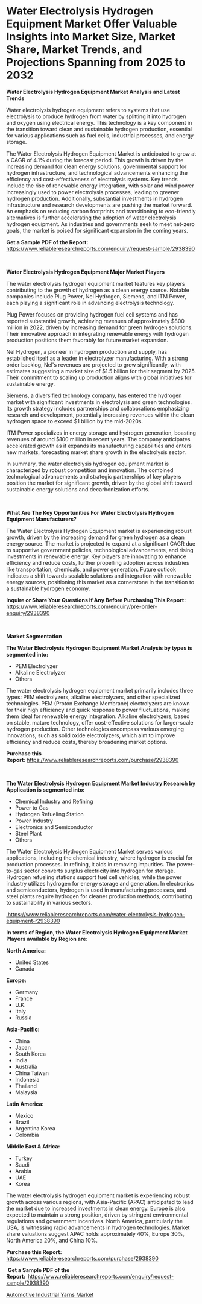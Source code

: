 <p><h1>Water Electrolysis Hydrogen Equipment Market Offer Valuable Insights into Market Size, Market Share, Market Trends, and Projections Spanning from 2025 to 2032</h1></p><p><strong>Water Electrolysis Hydrogen Equipment Market Analysis and Latest Trends</strong></p>
<p><p>Water electrolysis hydrogen equipment refers to systems that use electrolysis to produce hydrogen from water by splitting it into hydrogen and oxygen using electrical energy. This technology is a key component in the transition toward clean and sustainable hydrogen production, essential for various applications such as fuel cells, industrial processes, and energy storage.</p><p>The Water Electrolysis Hydrogen Equipment Market is anticipated to grow at a CAGR of 4.1% during the forecast period. This growth is driven by the increasing demand for clean energy solutions, governmental support for hydrogen infrastructure, and technological advancements enhancing the efficiency and cost-effectiveness of electrolysis systems. Key trends include the rise of renewable energy integration, with solar and wind power increasingly used to power electrolysis processes, leading to greener hydrogen production. Additionally, substantial investments in hydrogen infrastructure and research developments are pushing the market forward. An emphasis on reducing carbon footprints and transitioning to eco-friendly alternatives is further accelerating the adoption of water electrolysis hydrogen equipment. As industries and governments seek to meet net-zero goals, the market is poised for significant expansion in the coming years.</p></p>
<p><strong>Get a Sample PDF of the Report:&nbsp;</strong> <a href="https://www.reliableresearchreports.com/enquiry/request-sample/2938390?utm_campaign=3061&utm_medium=2&utm_source=Github&utm_content=ia&utm_term=15032025&utm_id=water-electrolysis-hydrogen-equipment">https://www.reliableresearchreports.com/enquiry/request-sample/2938390</a></p>
<p>&nbsp;</p>
<p><strong>Water Electrolysis Hydrogen Equipment Major Market Players</strong></p>
<p><p>The water electrolysis hydrogen equipment market features key players contributing to the growth of hydrogen as a clean energy source. Notable companies include Plug Power, Nel Hydrogen, Siemens, and ITM Power, each playing a significant role in advancing electrolysis technology.</p><p>Plug Power focuses on providing hydrogen fuel cell systems and has reported substantial growth, achieving revenues of approximately $800 million in 2022, driven by increasing demand for green hydrogen solutions. Their innovative approach in integrating renewable energy with hydrogen production positions them favorably for future market expansion.</p><p>Nel Hydrogen, a pioneer in hydrogen production and supply, has established itself as a leader in electrolyzer manufacturing. With a strong order backlog, Nel's revenues are projected to grow significantly, with estimates suggesting a market size of $1.5 billion for their segment by 2025. Their commitment to scaling up production aligns with global initiatives for sustainable energy.</p><p>Siemens, a diversified technology company, has entered the hydrogen market with significant investments in electrolysis and green technologies. Its growth strategy includes partnerships and collaborations emphasizing research and development, potentially increasing revenues within the clean hydrogen space to exceed $1 billion by the mid-2020s.</p><p>ITM Power specializes in energy storage and hydrogen generation, boasting revenues of around $100 million in recent years. The company anticipates accelerated growth as it expands its manufacturing capabilities and enters new markets, forecasting market share growth in the electrolysis sector.</p><p>In summary, the water electrolysis hydrogen equipment market is characterized by robust competition and innovation. The combined technological advancements and strategic partnerships of key players position the market for significant growth, driven by the global shift toward sustainable energy solutions and decarbonization efforts.</p></p>
<p>&nbsp;</p>
<p><strong>What Are The Key Opportunities For Water Electrolysis Hydrogen Equipment Manufacturers?</strong></p>
<p><p>The Water Electrolysis Hydrogen Equipment market is experiencing robust growth, driven by the increasing demand for green hydrogen as a clean energy source. The market is projected to expand at a significant CAGR due to supportive government policies, technological advancements, and rising investments in renewable energy. Key players are innovating to enhance efficiency and reduce costs, further propelling adoption across industries like transportation, chemicals, and power generation. Future outlook indicates a shift towards scalable solutions and integration with renewable energy sources, positioning this market as a cornerstone in the transition to a sustainable hydrogen economy.</p></p>
<p><strong>Inquire or Share Your Questions If Any Before Purchasing This Report:</strong> <a href="https://www.reliableresearchreports.com/enquiry/pre-order-enquiry/2938390?utm_campaign=3061&utm_medium=2&utm_source=Github&utm_content=ia&utm_term=15032025&utm_id=water-electrolysis-hydrogen-equipment">https://www.reliableresearchreports.com/enquiry/pre-order-enquiry/2938390</a></p>
<p>&nbsp;</p>
<p><strong>Market Segmentation</strong></p>
<p><strong>The Water Electrolysis Hydrogen Equipment Market Analysis by types is segmented into:</strong></p>
<p><ul><li>PEM Electrolyzer</li><li>Alkaline Electrolyzer</li><li>Others</li></ul></p>
<p><p>The water electrolysis hydrogen equipment market primarily includes three types: PEM electrolyzers, alkaline electrolyzers, and other specialized technologies. PEM (Proton Exchange Membrane) electrolyzers are known for their high efficiency and quick response to power fluctuations, making them ideal for renewable energy integration. Alkaline electrolyzers, based on stable, mature technology, offer cost-effective solutions for larger-scale hydrogen production. Other technologies encompass various emerging innovations, such as solid oxide electrolyzers, which aim to improve efficiency and reduce costs, thereby broadening market options.</p></p>
<p><strong>Purchase this Report:&nbsp;</strong><a href="https://www.reliableresearchreports.com/purchase/2938390?utm_campaign=3061&utm_medium=2&utm_source=Github&utm_content=ia&utm_term=15032025&utm_id=water-electrolysis-hydrogen-equipment">https://www.reliableresearchreports.com/purchase/2938390</a></p>
<p>&nbsp;</p>
<p><strong>The Water Electrolysis Hydrogen Equipment Market Industry Research by Application is segmented into:</strong></p>
<p><ul><li>Chemical Industry and Refining</li><li>Power to Gas</li><li>Hydrogen Refueling Station</li><li>Power Industry</li><li>Electronics and Semiconductor</li><li>Steel Plant</li><li>Others</li></ul></p>
<p><p>The Water Electrolysis Hydrogen Equipment Market serves various applications, including the chemical industry, where hydrogen is crucial for production processes. In refining, it aids in removing impurities. The power-to-gas sector converts surplus electricity into hydrogen for storage. Hydrogen refueling stations support fuel cell vehicles, while the power industry utilizes hydrogen for energy storage and generation. In electronics and semiconductors, hydrogen is used in manufacturing processes, and steel plants require hydrogen for cleaner production methods, contributing to sustainability in various sectors.</p></p>
<p><a href="https://www.reliableresearchreports.com/water-electrolysis-hydrogen-equipment-r2938390?utm_campaign=3061&utm_medium=2&utm_source=Github&utm_content=ia&utm_term=15032025&utm_id=water-electrolysis-hydrogen-equipment">&nbsp;https://www.reliableresearchreports.com/water-electrolysis-hydrogen-equipment-r2938390</a></p>
<p><strong>In terms of Region, the Water Electrolysis Hydrogen Equipment Market Players available by Region are:</strong></p>
<p>
    <p> <strong> North America: </strong>
        <ul>
            <li>United States</li>
            <li>Canada</li>
        </ul>
        </p> 
    <p> <strong> Europe: </strong>
        <ul>
            <li>Germany</li>
            <li>France</li>
            <li>U.K.</li>
            <li>Italy</li>
            <li>Russia</li>
        </ul>
        </p> 
    <p> <strong> Asia-Pacific: </strong>
        <ul>
            <li>China</li>
            <li>Japan</li>
            <li>South Korea</li>
            <li>India</li>
            <li>Australia</li>
            <li>China Taiwan</li>
            <li>Indonesia</li>
            <li>Thailand</li>
            <li>Malaysia</li>
        </ul>
        </p> 
    <p> <strong> Latin America: </strong>
        <ul>
            <li>Mexico</li>
            <li>Brazil</li>
            <li>Argentina Korea</li>
            <li>Colombia</li>
        </ul>
        </p> 
    <p> <strong> Middle East & Africa: </strong>
        <ul>
            <li>Turkey</li>
            <li>Saudi</li>
            <li>Arabia</li>
            <li>UAE</li>
            <li>Korea</li>
        </ul>
    </p>
    </p>
<p><p>The water electrolysis hydrogen equipment market is experiencing robust growth across various regions, with Asia-Pacific (APAC) anticipated to lead the market due to increased investments in clean energy. Europe is also expected to maintain a strong position, driven by stringent environmental regulations and government incentives. North America, particularly the USA, is witnessing rapid advancements in hydrogen technologies. Market share valuations suggest APAC holds approximately 40%, Europe 30%, North America 20%, and China 10%.</p></p>
<p><strong>Purchase this Report: </strong><a href="https://www.reliableresearchreports.com/purchase/2938390?utm_campaign=3061&utm_medium=2&utm_source=Github&utm_content=ia&utm_term=15032025&utm_id=water-electrolysis-hydrogen-equipment">https://www.reliableresearchreports.com/purchase/2938390</a></p>
<p>&nbsp;<strong>Get a Sample PDF of the Report:&nbsp;&nbsp;</strong><a href="https://www.reliableresearchreports.com/enquiry/request-sample/2938390?utm_campaign=3061&utm_medium=2&utm_source=Github&utm_content=ia&utm_term=15032025&utm_id=water-electrolysis-hydrogen-equipment">https://www.reliableresearchreports.com/enquiry/request-sample/2938390</a></p>
<p><strong></strong></p>
<p><p><a href="https://github.com/jenithschijf/Market-Research-Report-List-1/blob/main/automotive-industrial-yarns-market.md?utm_campaign=3061&utm_medium=2&utm_source=Github&utm_content=ia&utm_term=15032025&utm_id=water-electrolysis-hydrogen-equipment">Automotive Industrial Yarns Market</a></p></p>